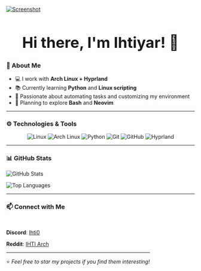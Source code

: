 [![Screenshot](https://i.imgur.com/VZOymIf.png)](https://github.com/IhTiYaR0)

<h1 align="center" style="font-size: 40px; font-weight: bold;">Hi there, I'm Ihtiyar! 👋</h1>

<!-- <p align="center">
  <a href="https://github.com/IhTiYaR0"><img src="https://img.shields.io/github/followers/IhTiYaR0?label=Follow&style=for-the-badge&logo=github" alt="GitHub Followers"></a>
  <a href="https://www.youtube.com/@your_link"><img src="https://img.shields.io/youtube/channel/subscribers/your_link?style=for-the-badge&logo=youtube&color=FF0000" alt="YouTube Subscribers"></a>
  <a href="https://discord.gg/your_link"><img src="https://img.shields.io/discord/your_link?label=Discord&logo=discord&style=for-the-badge&color=blue" alt="Discord"></a>
</p> -->



### 🚀 About Me

- 💻 I work with **Arch Linux + Hyprland**
- 📚 Currently learning **Python** and **Linux scripting**
- 🎯 Passionate about automating tasks and customizing my environment
- 🌱 Planning to explore **Bash** and **Neovim**

---

### ⚙️ Technologies & Tools

<p align="center" id="icons">
  <img src="https://img.shields.io/badge/Linux-black?style=for-the-badge&logo=Linux&logoColor=yellow" alt="Linux" />
  <img src="https://img.shields.io/badge/Arch-1793D1?style=for-the-badge&logo=ArchLinux&logoColor=white" alt="Arch Linux" />
  <img src="https://img.shields.io/badge/Python-3776AB?style=for-the-badge&logo=Python&logoColor=yellow" alt="Python" />
  <img src="https://img.shields.io/badge/Git-F05032?style=for-the-badge&logo=Git&logoColor=white" alt="Git" />
  <img src="https://img.shields.io/badge/GitHub-181717?style=for-the-badge&logo=github&logoColor=white" alt="GitHub" />
  <img src="https://img.shields.io/badge/Hyprland-7E42F4?style=for-the-badge&logo=hyprland" alt="Hyprland" />
</p>

---

### 📊 GitHub Stats

<p>
  <img src="https://github-readme-stats.vercel.app/api?username=IhTiYaR0&show_icons=true&theme=tokyonight&hide_border=true" alt="GitHub Stats" />

<p>
  <img src="https://github-readme-stats.vercel.app/api/top-langs/?username=IhTiYaR0&layout=compact&theme=tokyonight&hide_border=true" alt="Top Languages" />
</p>


---


### 📫 Connect with Me
<div style="display: inline-block; margin: 14px 0px;">

**Discord**: [Ihti0](https://discord.gg/b6uxMTAJ)


**Reddit**: [IHTI Arch](https://www.reddit.com/user/Cold_One7083/)

---

⭐️ _Feel free to star my projects if you find them interesting!_  

